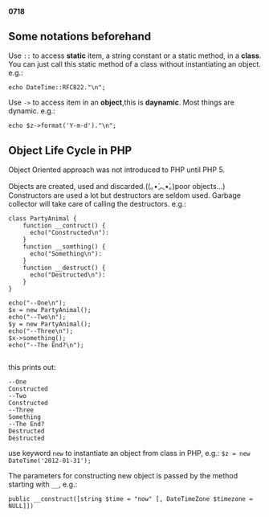 #### 0718


Some notations beforehand
---
Use `::` to access **static** item, a string constant or a static method, in a **class**. You can just call this static method of a class without instantiating an object. e.g.:

`echo DateTime::RFC822."\n";`

Use `->` to access item in an **object**,this is **daynamic**. Most things are dynamic. e.g.:

`echo $z->format('Y-m-d')."\n";`
<!---
<p align="center">
  <b>----I am the real starting line----</b>
</p>
--->
Object Life Cycle in PHP
---
Object Oriented approach was not introduced to PHP until PHP 5. 

Objects are created, used and discarded.((｡•́︿•̀｡)poor objects...)
Constructors are used a lot but destructors are seldom used. Garbage collector will take care of calling the destructors. e.g.:

```
class PartyAnimal {
    function __contruct() {
      echo("Constructed\n"):
    }
    function __somthing() {
      echo("Something\n"):
    }
    function __destruct() {
      echo("Destructed\n"):
    }
}

echo("--One\n");
$x = new PartyAnimal();
echo("--Two\n");
$y = new PartyAnimal();
echo("--Three\n");
$x->something();
echo("--The End?\n");
  
```
this prints out:

```
--One
Constructed
--Two
Constructed
--Three
Something
--The End?
Destructed
Destructed
```

use keyword `new` to instantiate an object from class in PHP, e.g.:
`$z = new DateTime('2012-01-31');`

The parameters for constructing new object is passed by the method starting with `__`, e.g.:

`public __construct([string $time = "now" [, DateTimeZone $timezone = NULL]])`





